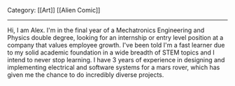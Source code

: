 Category: [[Art]] [[Alien Comic]]
___
Hi, I am Alex. I'm in the final year of a Mechatronics Engineering and Physics double degree, looking for an internship or entry level position at a company that values employee growth. I've been told I'm a fast learner due to my solid academic foundation in a wide breadth of STEM topics and I intend to never stop learning. I have 3 years of experience in designing and implementing electrical and software systems for a mars rover, which has given me the chance to do incredibly diverse projects.